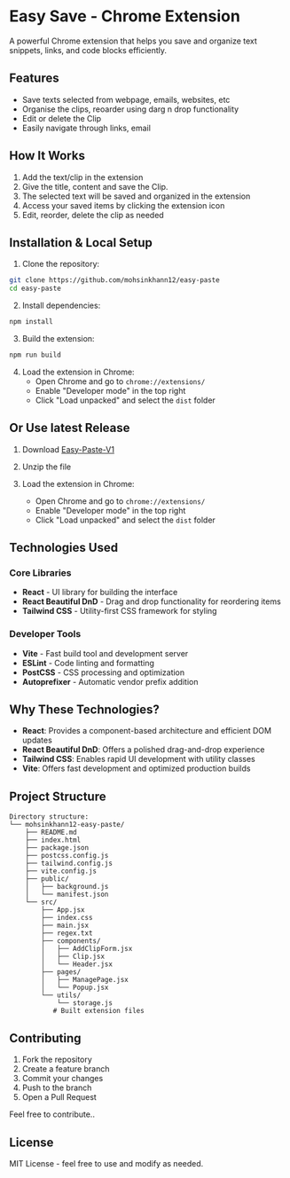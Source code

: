 # Easy Save - Chrome Extension

A powerful Chrome extension that helps you save and organize text snippets, links, and code blocks efficiently.



## Features

- Save texts selected from webpage, emails, websites, etc
- Organise the clips, reoarder using darg n drop functionality
- Edit or delete the Clip
- Easily navigate through links, email

## How It Works

1. Add the text/clip in the extension
2. Give the title, content and save the Clip.
3. The selected text will be saved and organized in the extension
4. Access your saved items by clicking the extension icon
5. Edit, reorder, delete the clip as needed

## Installation & Local Setup

1. Clone the repository:
```bash
git clone https://github.com/mohsinkhann12/easy-paste
cd easy-paste
```

2. Install dependencies:
```bash
npm install
```

3. Build the extension:
```bash
npm run build
```

4. Load the extension in Chrome:
   - Open Chrome and go to `chrome://extensions/`
   - Enable "Developer mode" in the top right
   - Click "Load unpacked" and select the `dist` folder

## Or Use latest Release
1. Download [Easy-Paste-V1](https://github.com/mohsinkhann12/easy-paste/releases/download/easy-paste-v1/easy-paste.zip)

2. Unzip the file

3. Load the extension in Chrome:
   - Open Chrome and go to `chrome://extensions/`
   - Enable "Developer mode" in the top right
   - Click "Load unpacked" and select the `dist` folder

## Technologies Used

### Core Libraries

- **React** - UI library for building the interface
- **React Beautiful DnD** - Drag and drop functionality for reordering items
- **Tailwind CSS** - Utility-first CSS framework for styling

### Developer Tools

- **Vite** - Fast build tool and development server
- **ESLint** - Code linting and formatting
- **PostCSS** - CSS processing and optimization
- **Autoprefixer** - Automatic vendor prefix addition

## Why These Technologies?

- **React**: Provides a component-based architecture and efficient DOM updates
- **React Beautiful DnD**: Offers a polished drag-and-drop experience
- **Tailwind CSS**: Enables rapid UI development with utility classes
- **Vite**: Offers fast development and optimized production builds

## Project Structure

```
Directory structure:
└── mohsinkhann12-easy-paste/
    ├── README.md
    ├── index.html
    ├── package.json
    ├── postcss.config.js
    ├── tailwind.config.js
    ├── vite.config.js
    ├── public/
    │   ├── background.js
    │   └── manifest.json
    └── src/
        ├── App.jsx
        ├── index.css
        ├── main.jsx
        ├── regex.txt
        ├── components/
        │   ├── AddClipForm.jsx
        │   ├── Clip.jsx
        │   └── Header.jsx
        ├── pages/
        │   ├── ManagePage.jsx
        │   └── Popup.jsx
        └── utils/
            └── storage.js
           # Built extension files
```

## Contributing

1. Fork the repository
2. Create a feature branch
3. Commit your changes
4. Push to the branch
5. Open a Pull Request

Feel free to contribute..


## License

MIT License - feel free to use and modify as needed.
